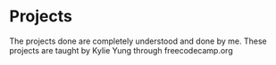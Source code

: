 # Projects
The projects done are completely understood and done by me. These projects are taught by Kylie Yung through freecodecamp.org
